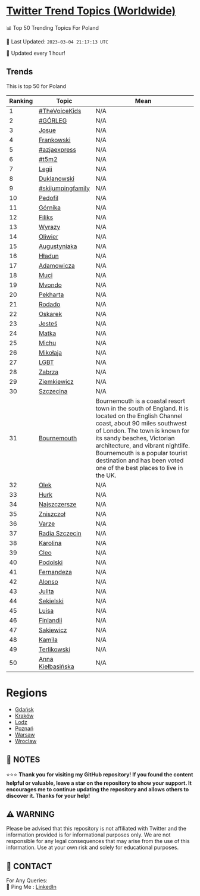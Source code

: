 [Twitter Trend Topics (Worldwide)](https://github.com/ErcinDedeoglu/Twitter-Trend-Topics)
==========


📊 Top 50 Trending Topics For Poland

📆 Last Updated: `2023-03-04 21:17:13 UTC`

🔧 Updated every 1 hour!


## Trends

This is top 50 for Poland

| Ranking | Topic | Mean |
| ------- | ------------ | ------------ |
| 1 | [#TheVoiceKids](http://twitter.com/search?q=%23TheVoiceKids) | N/A |
| 2 | [#GÓRLEG](http://twitter.com/search?q=%23G%c3%93RLEG) | N/A |
| 3 | [Josue](http://twitter.com/search?q=Josue) | N/A |
| 4 | [Frankowski](http://twitter.com/search?q=Frankowski) | N/A |
| 5 | [#azjaexpress](http://twitter.com/search?q=%23azjaexpress) | N/A |
| 6 | [#t5m2](http://twitter.com/search?q=%23t5m2) | N/A |
| 7 | [Legii](http://twitter.com/search?q=Legii) | N/A |
| 8 | [Duklanowski](http://twitter.com/search?q=Duklanowski) | N/A |
| 9 | [#skijumpingfamily](http://twitter.com/search?q=%23skijumpingfamily) | N/A |
| 10 | [Pedofil](http://twitter.com/search?q=Pedofil) | N/A |
| 11 | [Górnika](http://twitter.com/search?q=G%c3%b3rnika) | N/A |
| 12 | [Filiks](http://twitter.com/search?q=Filiks) | N/A |
| 13 | [Wyrazy](http://twitter.com/search?q=Wyrazy) | N/A |
| 14 | [Oliwier](http://twitter.com/search?q=Oliwier) | N/A |
| 15 | [Augustyniaka](http://twitter.com/search?q=Augustyniaka) | N/A |
| 16 | [Hładun](http://twitter.com/search?q=H%c5%82adun) | N/A |
| 17 | [Adamowicza](http://twitter.com/search?q=Adamowicza) | N/A |
| 18 | [Muci](http://twitter.com/search?q=Muci) | N/A |
| 19 | [Mvondo](http://twitter.com/search?q=Mvondo) | N/A |
| 20 | [Pekharta](http://twitter.com/search?q=Pekharta) | N/A |
| 21 | [Rodado](http://twitter.com/search?q=Rodado) | N/A |
| 22 | [Oskarek](http://twitter.com/search?q=Oskarek) | N/A |
| 23 | [Jesteś](http://twitter.com/search?q=Jeste%c5%9b) | N/A |
| 24 | [Matka](http://twitter.com/search?q=Matka) | N/A |
| 25 | [Michu](http://twitter.com/search?q=Michu) | N/A |
| 26 | [Mikołaja](http://twitter.com/search?q=Miko%c5%82aja) | N/A |
| 27 | [LGBT](http://twitter.com/search?q=LGBT) | N/A |
| 28 | [Zabrza](http://twitter.com/search?q=Zabrza) | N/A |
| 29 | [Ziemkiewicz](http://twitter.com/search?q=Ziemkiewicz) | N/A |
| 30 | [Szczecina](http://twitter.com/search?q=Szczecina) | N/A |
| 31 | [Bournemouth](http://twitter.com/search?q=Bournemouth) | Bournemouth is a coastal resort town in the south of England. It is located on the English Channel coast, about 90 miles southwest of London. The town is known for its sandy beaches, Victorian architecture, and vibrant nightlife. Bournemouth is a popular tourist destination and has been voted one of the best places to live in the UK. |
| 32 | [Olek](http://twitter.com/search?q=Olek) | N/A |
| 33 | [Hurk](http://twitter.com/search?q=Hurk) | N/A |
| 34 | [Najszczersze](http://twitter.com/search?q=Najszczersze) | N/A |
| 35 | [Zniszczoł](http://twitter.com/search?q=Zniszczo%c5%82) | N/A |
| 36 | [Varze](http://twitter.com/search?q=Varze) | N/A |
| 37 | [Radia Szczecin](http://twitter.com/search?q=Radia+Szczecin) | N/A |
| 38 | [Karolina](http://twitter.com/search?q=Karolina) | N/A |
| 39 | [Cleo](http://twitter.com/search?q=Cleo) | N/A |
| 40 | [Podolski](http://twitter.com/search?q=Podolski) | N/A |
| 41 | [Fernandeza](http://twitter.com/search?q=Fernandeza) | N/A |
| 42 | [Alonso](http://twitter.com/search?q=Alonso) | N/A |
| 43 | [Julita](http://twitter.com/search?q=Julita) | N/A |
| 44 | [Sekielski](http://twitter.com/search?q=Sekielski) | N/A |
| 45 | [Luisa](http://twitter.com/search?q=Luisa) | N/A |
| 46 | [Finlandii](http://twitter.com/search?q=Finlandii) | N/A |
| 47 | [Sakiewicz](http://twitter.com/search?q=Sakiewicz) | N/A |
| 48 | [Kamila](http://twitter.com/search?q=Kamila) | N/A |
| 49 | [Terlikowski](http://twitter.com/search?q=Terlikowski) | N/A |
| 50 | [Anna Kiełbasińska](http://twitter.com/search?q=Anna+Kie%c5%82basi%c5%84ska) | N/A |



# Regions

* [Gdańsk](</Poland/Gdańsk.md>)
* [Kraków](</Poland/Kraków.md>)
* [Lodz](</Poland/Lodz.md>)
* [Poznań](</Poland/Poznań.md>)
* [Warsaw](</Poland/Warsaw.md>)
* [Wroclaw](</Poland/Wroclaw.md>)



## 📝 NOTES

⭐⭐⭐ **Thank you for visiting my GitHub repository! If you found the content helpful or valuable, leave a star on the repository to show your support. It encourages me to continue updating the repository and allows others to discover it. Thanks for your help!**


## ⚠️ WARNING

Please be advised that this repository is not affiliated with Twitter and the information provided is for informational purposes only. We are not responsible for any legal consequences that may arise from the use of this information. Use at your own risk and solely for educational purposes.


## 📨 CONTACT

 For Any Queries:  
            🏓 Ping Me : [LinkedIn](https://www.linkedin.com/in/ercindedeoglu/)
